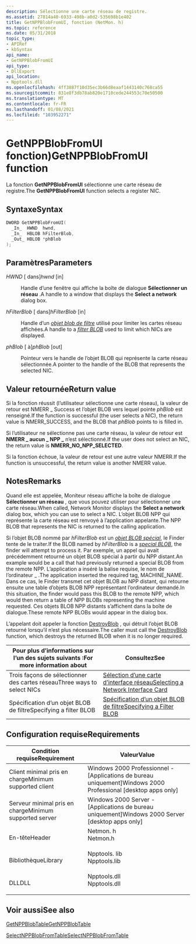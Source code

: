 ```yaml
---
description: Sélectionne une carte réseau de registre.
ms.assetid: 27814a40-6933-498b-a0d2-535698b1e402
title: GetNPPBlobFromUI, fonction (NetMon. h)
ms.topic: reference
ms.date: 05/31/2018
topic_type:
- APIRef
- kbSyntax
api_name:
- GetNPPBlobFromUI
api_type:
- DllExport
api_location:
- Npptools.dll
ms.openlocfilehash: 4ff3887f10d35ec3b66d8eaaf1443140c768ca55
ms.sourcegitcommit: 831e8f3db78ab820e1710cede244553c70e50500
ms.translationtype: MT
ms.contentlocale: fr-FR
ms.lasthandoff: 01/08/2021
ms.locfileid: "103952271"
---
```

# <a name="getnppblobfromui-function"></a><span data-ttu-id="d8835-103">GetNPPBlobFromUI fonction)</span><span class="sxs-lookup"><span data-stu-id="d8835-103">GetNPPBlobFromUI function</span></span>

<span data-ttu-id="d8835-104">La fonction **GetNPPBlobFromUI** sélectionne une carte réseau de registre.</span><span class="sxs-lookup"><span data-stu-id="d8835-104">The **GetNPPBlobFromUI** function selects a register NIC.</span></span>

## <a name="syntax"></a><span data-ttu-id="d8835-105">Syntaxe</span><span class="sxs-lookup"><span data-stu-id="d8835-105">Syntax</span></span>


```C++
DWORD GetNPPBlobFromUI(
  _In_  HWND  hwnd,
  _In_  HBLOB hFilterBlob,
  _Out_ HBLOB *phBlob
);
```



## <a name="parameters"></a><span data-ttu-id="d8835-106">Paramètres</span><span class="sxs-lookup"><span data-stu-id="d8835-106">Parameters</span></span>

<dl> <dt>

<span data-ttu-id="d8835-107">*HWND* \[ dans\]</span><span class="sxs-lookup"><span data-stu-id="d8835-107">*hwnd* \[in\]</span></span>
</dt> <dd>

<span data-ttu-id="d8835-108">Handle d’une fenêtre qui affiche la boîte de dialogue **Sélectionner un réseau** .</span><span class="sxs-lookup"><span data-stu-id="d8835-108">A handle to a window that displays the **Select a network** dialog box.</span></span>

</dd> <dt>

<span data-ttu-id="d8835-109">*hFilterBlob* \[ dans\]</span><span class="sxs-lookup"><span data-stu-id="d8835-109">*hFilterBlob* \[in\]</span></span>
</dt> <dd>

<span data-ttu-id="d8835-110">Handle d’un [*objet blob de filtre*](f.md) utilisé pour limiter les cartes réseau affichées.</span><span class="sxs-lookup"><span data-stu-id="d8835-110">A handle to a [*filter BLOB*](f.md) used to limit which NICs are displayed.</span></span>

</dd> <dt>

<span data-ttu-id="d8835-111">*phBlob* \[ à\]</span><span class="sxs-lookup"><span data-stu-id="d8835-111">*phBlob* \[out\]</span></span>
</dt> <dd>

<span data-ttu-id="d8835-112">Pointeur vers le handle de l’objet BLOB qui représente la carte réseau sélectionnée.</span><span class="sxs-lookup"><span data-stu-id="d8835-112">A pointer to the handle of the BLOB that represents the selected NIC.</span></span>

</dd> </dl>

## <a name="return-value"></a><span data-ttu-id="d8835-113">Valeur retournée</span><span class="sxs-lookup"><span data-stu-id="d8835-113">Return value</span></span>

<span data-ttu-id="d8835-114">Si la fonction réussit (l’utilisateur sélectionne une carte réseau), la valeur de retour est NMERR \_ Success et l’objet BLOB vers lequel pointe *phBlob* est renseigné.</span><span class="sxs-lookup"><span data-stu-id="d8835-114">If the function is successful (the user selects a NIC), the return value is NMERR\_SUCCESS, and the BLOB that *phBlob* points to is filled in.</span></span>

<span data-ttu-id="d8835-115">Si l’utilisateur ne sélectionne pas une carte réseau, la valeur de retour est **NMERR \_ aucun \_ NPP \_** n’est sélectionné.</span><span class="sxs-lookup"><span data-stu-id="d8835-115">If the user does not select an NIC, the return value is **NMERR\_NO\_NPP\_SELECTED**.</span></span>

<span data-ttu-id="d8835-116">Si la fonction échoue, la valeur de retour est une autre valeur NMERR.</span><span class="sxs-lookup"><span data-stu-id="d8835-116">If the function is unsuccessful, the return value is another NMERR value.</span></span>

## <a name="remarks"></a><span data-ttu-id="d8835-117">Notes</span><span class="sxs-lookup"><span data-stu-id="d8835-117">Remarks</span></span>

<span data-ttu-id="d8835-118">Quand elle est appelée, Moniteur réseau affiche la boîte de dialogue **Sélectionner un réseau** , que vous pouvez utiliser pour sélectionner une carte réseau.</span><span class="sxs-lookup"><span data-stu-id="d8835-118">When called, Network Monitor displays the **Select a network** dialog box, which you can use to select a NIC.</span></span> <span data-ttu-id="d8835-119">L’objet BLOB NPP qui représente la carte réseau est renvoyé à l’application appelante.</span><span class="sxs-lookup"><span data-stu-id="d8835-119">The NPP BLOB that represents the NIC is returned to the calling application.</span></span>

<span data-ttu-id="d8835-120">Si l’objet BLOB nommé par *hFilterBlob* est un [*objet BLOB spécial*](s.md), le Finder tente de le traiter.</span><span class="sxs-lookup"><span data-stu-id="d8835-120">If the BLOB named by *hFilterBlob* is a [*special BLOB*](s.md), the finder will attempt to process it.</span></span> <span data-ttu-id="d8835-121">Par exemple, un appel qui avait précédemment retourné un objet BLOB spécial à partir du NPP distant.</span><span class="sxs-lookup"><span data-stu-id="d8835-121">An example would be a call that had previously returned a special BLOB from the remote NPP.</span></span> <span data-ttu-id="d8835-122">L’application a inséré la balise requise, le nom de l’ordinateur \_ .</span><span class="sxs-lookup"><span data-stu-id="d8835-122">The application inserted the required tag, MACHINE\_NAME.</span></span> <span data-ttu-id="d8835-123">Dans ce cas, le Finder transmet cet objet BLOB au NPP distant, qui retourne ensuite une table d’objets BLOB NPP représentant l’ordinateur demandé.</span><span class="sxs-lookup"><span data-stu-id="d8835-123">In this situation, the finder would pass this BLOB to the remote NPP, which would then return a table of NPP BLOBs representing the machine requested.</span></span> <span data-ttu-id="d8835-124">Ces objets BLOB NPP distants s’affichent dans la boîte de dialogue.</span><span class="sxs-lookup"><span data-stu-id="d8835-124">These remote NPP BLOBs would appear in the dialog box.</span></span>

<span data-ttu-id="d8835-125">L’appelant doit appeler la fonction [DestroyBlob](destroyblob.md) , qui détruit l’objet BLOB retourné lorsqu’il n’est plus nécessaire.</span><span class="sxs-lookup"><span data-stu-id="d8835-125">The caller must call the [DestroyBlob](destroyblob.md) function, which destroys the returned BLOB when it is no longer required.</span></span>



| <span data-ttu-id="d8835-126">Pour plus d’informations sur l’un des sujets suivants :</span><span class="sxs-lookup"><span data-stu-id="d8835-126">For more information about</span></span> | <span data-ttu-id="d8835-127">Consultez</span><span class="sxs-lookup"><span data-stu-id="d8835-127">See</span></span>                                                                          |
|----------------------------|------------------------------------------------------------------------------|
| <span data-ttu-id="d8835-128">Trois façons de sélectionner des cartes réseau</span><span class="sxs-lookup"><span data-stu-id="d8835-128">Three ways to select NICs</span></span>  | [<span data-ttu-id="d8835-129">Sélection d’une carte d’interface réseau</span><span class="sxs-lookup"><span data-stu-id="d8835-129">Selecting a Network Interface Card</span></span>](selecting-a-network-interface-card.md) |
| <span data-ttu-id="d8835-130">Spécification d’un objet BLOB de filtre</span><span class="sxs-lookup"><span data-stu-id="d8835-130">Specifying a filter BLOB</span></span>   | [<span data-ttu-id="d8835-131">Spécification d’un objet BLOB de filtre</span><span class="sxs-lookup"><span data-stu-id="d8835-131">Specifying a Filter BLOB</span></span>](specifying-a-filter-blob.md)                     |



 

## <a name="requirements"></a><span data-ttu-id="d8835-132">Configuration requise</span><span class="sxs-lookup"><span data-stu-id="d8835-132">Requirements</span></span>



| <span data-ttu-id="d8835-133">Condition requise</span><span class="sxs-lookup"><span data-stu-id="d8835-133">Requirement</span></span> | <span data-ttu-id="d8835-134">Valeur</span><span class="sxs-lookup"><span data-stu-id="d8835-134">Value</span></span> |
|-------------------------------------|-----------------------------------------------------------------------------------------|
| <span data-ttu-id="d8835-135">Client minimal pris en charge</span><span class="sxs-lookup"><span data-stu-id="d8835-135">Minimum supported client</span></span><br/> | <span data-ttu-id="d8835-136">Windows 2000 Professionnel - \[Applications de bureau uniquement\]</span><span class="sxs-lookup"><span data-stu-id="d8835-136">Windows 2000 Professional \[desktop apps only\]</span></span><br/>                              |
| <span data-ttu-id="d8835-137">Serveur minimal pris en charge</span><span class="sxs-lookup"><span data-stu-id="d8835-137">Minimum supported server</span></span><br/> | <span data-ttu-id="d8835-138">Windows 2000 Server - \[Applications de bureau uniquement\]</span><span class="sxs-lookup"><span data-stu-id="d8835-138">Windows 2000 Server \[desktop apps only\]</span></span><br/>                                    |
| <span data-ttu-id="d8835-139">En-tête</span><span class="sxs-lookup"><span data-stu-id="d8835-139">Header</span></span><br/>                   | <dl> <span data-ttu-id="d8835-140"><dt>Netmon. h</dt></span><span class="sxs-lookup"><span data-stu-id="d8835-140"><dt>Netmon.h</dt></span></span> </dl>     |
| <span data-ttu-id="d8835-141">Bibliothèque</span><span class="sxs-lookup"><span data-stu-id="d8835-141">Library</span></span><br/>                  | <dl> <span data-ttu-id="d8835-142"><dt>Npptools. lib</dt></span><span class="sxs-lookup"><span data-stu-id="d8835-142"><dt>Npptools.lib</dt></span></span> </dl> |
| <span data-ttu-id="d8835-143">DLL</span><span class="sxs-lookup"><span data-stu-id="d8835-143">DLL</span></span><br/>                      | <dl> <span data-ttu-id="d8835-144"><dt>Npptools.dll</dt></span><span class="sxs-lookup"><span data-stu-id="d8835-144"><dt>Npptools.dll</dt></span></span> </dl> |



## <a name="see-also"></a><span data-ttu-id="d8835-145">Voir aussi</span><span class="sxs-lookup"><span data-stu-id="d8835-145">See also</span></span>

<dl> <dt>

[<span data-ttu-id="d8835-146">GetNPPBlobTable</span><span class="sxs-lookup"><span data-stu-id="d8835-146">GetNPPBlobTable</span></span>](getnppblobtable.md)
</dt> <dt>

[<span data-ttu-id="d8835-147">SelectNPPBlobFromTable</span><span class="sxs-lookup"><span data-stu-id="d8835-147">SelectNPPBlobFromTable</span></span>](selectnppblobfromtable.md)
</dt> </dl>

 

 




